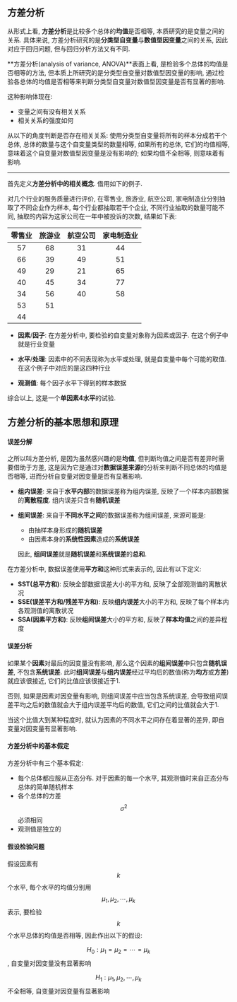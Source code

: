 ## 方差分析

从形式上看, **方差分析**是比较多个总体的**均值**是否相等, 本质研究的是变量之间的关系. 具体来说, 方差分析研究的是**分类型自变量**与**数值型因变量**之间的关系, 因此对应于回归问题, 但与回归分析方法又有不同.

**方差分析(analysis of variance, ANOVA)**表面上看, 是检验多个总体的均值是否相等的方法, 但本质上所研究的是分类型自变量对数值型因变量的影响, 通过检验各总体的均值是否相等来判断分类型自变量对数值型因变量是否有显著的影响.

这种影响体现在:

- 变量之间有没有相关关系
- 相关关系的强度如何

从以下的角度判断是否存在相关关系: 使用分类型自变量将所有的样本分成若干个总体, 总体的数量与这个自变量类型的数量相等, 如果所有的总体, 它们的均值相等, 意味着这个自变量对数值型因变量是没有影响的; 如果均值不全相等, 则意味着有影响.

---

首先定义**方差分析中的相关概念**. 借用如下的例子.

对几个行业的服务质量进行评价, 在零售业, 旅游业, 航空公司, 家电制造业分别抽取了不同企业作为样本, 每个行业都抽取若干个企业, 不同行业抽取的数量可能不同, 抽取的内容为这家公司在一年中被投诉的次数, 结果如下表:

| 零售业 | 旅游业 | 航空公司 | 家电制造业 |
| :----: | :----: | :------: | :--------: |
|   57   |   68   |    31    |     44     |
|   66   |   39   |    49    |     51     |
|   49   |   29   |    21    |     65     |
|   40   |   45   |    34    |     77     |
|   34   |   56   |    40    |     58     |
|   53   |   51   |          |            |
|   44   |        |          |            |
- **因素**/**因子**: 在方差分析中, 要检验的自变量对象称为因素或因子. 在这个例子中就是行业变量

- **水平**/**处理**: 因素中的不同表现称为水平或处理, 就是自变量中每个可能的取值. 在这个例子中对应的是这四种行业

- **观测值**: 每个因子水平下得到的样本数据

综合以上, 这是一个**单因素4水平**的试验.

## 方差分析的基本思想和原理

#### 误差分解

之所以叫方差分析, 是因为虽然感兴趣的是**均值**, 但判断均值之间是否有差异时需要借助于方差, 这是因为它是通过对**数据误差来源**的分析来判断不同总体的均值是否相等, 进而分析自变量对因变量是否有显著影响.

- **组内误差**: 来自于**水平内部**的数据误差称为组内误差, 反映了一个样本内部数据的**离散程度**. 组内误差只含有**随机误差**

- **组间误差**: 来自于**不同水平之间**的数据误差称为组间误差, 来源可能是:

  - 由抽样本身形成的**随机误差**
  - 由因素本身的**系统性因素**造成的**系统误差**

  因此, **组间误差**就是**随机误差**和**系统误差**的**总和**.

在方差分析中, 数据误差使用**平方和**这种形式来表示的, 因此有以下定义:

- **SST(总平方和)**: 反映全部数据误差大小的平方和, 反映了全部观测值的离散状况
- **SSE(误差平方和/残差平方和)**: 反映**组内误差**大小的平方和, 反映了每个样本内各观测值的离散状况
- **SSA(因素平方和)**: 反映**组间误差**大小的平方和, 反映了**样本均值**之间的差异程度

#### 误差分析

如果某个**因素**对最后的因变量没有影响, 那么这个因素的**组间误差**中只包含**随机误差**, 不包含**系统误差**. 此时**组间误差**与**组内误差**经过平均后的数值(称为**均方**或**方差**)就应该很接近, 它们的比值应该很接近于1.

否则, 如果是因素对因变量有影响, 则组间误差中应当包含系统误差, 会导致组间误差平均之后的数值就会大于组内误差平均后的数值, 它们之间的比值就会大于1.

当这个比值大到某种程度时, 就认为因素的不同水平之间存在着显著的差异, 即自变量对因变量有显著影响.

#### 方差分析中的基本假定

方差分析中有三个基本假定:

- 每个总体都应服从正态分布. 对于因素的每一个水平, 其观测值时来自正态分布总体的简单随机样本
- 各个总体的方差$$\sigma^2$$必须相同
- 观测值是独立的

#### 假设检验问题

假设因素有$$k$$个水平, 每个水平的均值分别用$$\mu_1,\mu_2,\cdots,\mu_k$$表示, 要检验$$k$$个水平总体的均值是否相等, 因此作出以下的假设:

$$H_0: \mu_1=\mu_2=\cdots=\mu_k$$, 自变量对因变量没有显著影响

$$H_1: \mu_1,\mu_2,\cdots,\mu_k$$不全相等, 自变量对因变量有显著影响

